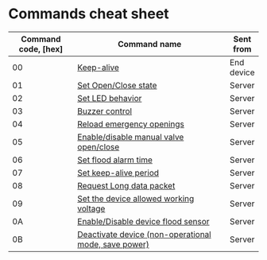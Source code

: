 # Commands cheat sheet

<table><thead><tr><th width="140.4786345317212">Command code, [hex]</th><th width="420.6985172981878">Command name</th><th>Sent from</th></tr></thead><tbody><tr><td>00</td><td><a href="keep-alive.md">Keep-alive</a></td><td>End device</td></tr><tr><td>01</td><td><a href="set-open-close-state.md">Set Open/Close state</a></td><td>Server</td></tr><tr><td>02</td><td><a href="set-led-behavior.md">Set LED behavior</a></td><td>Server</td></tr><tr><td>03</td><td><a href="buzzer-control.md">Buzzer control</a></td><td>Server</td></tr><tr><td>04</td><td><a href="reload-emergency-openings.md">Reload emergency openings</a></td><td>Server</td></tr><tr><td>05</td><td><a href="enable-disable-manual-valve-open-close.md">Enable/disable manual valve open/close</a></td><td>Server</td></tr><tr><td>06</td><td><a href="set-flood-alarm-time.md">Set flood alarm time</a></td><td>Server</td></tr><tr><td>07</td><td><a href="set-keep-alive-period.md">Set keep-alive period</a></td><td>Server</td></tr><tr><td>08</td><td><a href="request-long-data-packet.md">Request Long data packet</a></td><td>Server</td></tr><tr><td>09</td><td><a href="set-the-device-allowed-working-voltage.md">Set the device allowed working voltage</a></td><td>Server</td></tr><tr><td>0A</td><td><a href="enable-disable-device-flood-sensor.md">Enable/Disable device flood sensor</a></td><td>Server</td></tr><tr><td>0B</td><td><a href="deactivate-device-non-operational-mode-save-power.md">Deactivate device (non-operational mode, save power)</a></td><td>Server</td></tr></tbody></table>
